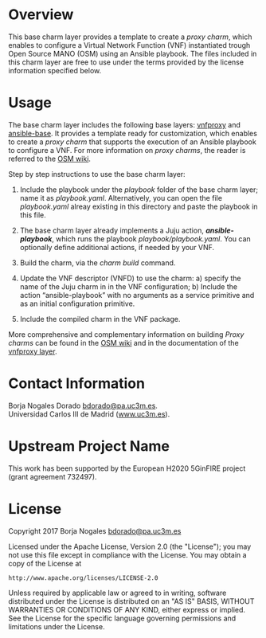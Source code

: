 # Overview
This base charm layer provides a template to create a *proxy charm*, which enables to configure a Virtual Network Function (VNF) instantiated trough Open Source MANO (OSM) using an Ansible playbook. The files included in this charm layer are free to use under the terms provided by the license information specified below.


# Usage
The base charm layer includes the following base layers: [vnfproxy](https://github.com/AdamIsrael/vnfproxy) and [ansible-base](https://github.com/chuckbutler/ansible-base). It provides a template ready for customization, which enables to create a *proxy charm* that supports the execution of an Ansible playbook to configure a VNF. For more information on *proxy charms*, the reader is referred to the [OSM wiki](https://osm.etsi.org/wikipub/index.php/Creating_your_own_VNF_charm_(Release_TWO)).

Step by step instructions to use the base charm layer:

1. Include the playbook under the *playbook* folder of the base charm layer; name it as *playbook.yaml*. Alternatively, you can open the file *playbook.yaml* alreay existing in this directory and paste the playbook in this file.

2. The base charm layer already implements a Juju action, _**ansible-playbook**_, which runs the playbook *playbook/playbook.yaml*. You can optionally define additional actions, if needed by your VNF.

3. Build the charm, via the *charm build* command.

4. Update the VNF descriptor (VNFD) to use the charm: a) specify the name of the Juju charm in in the VNF configuration; b) Include the action “ansible-playbook” with no arguments as a service primitive and as an initial configuration primitive.

5. Include the compiled charm in the VNF package.

More comprehensive and complementary information on building *Proxy charms* can be found in the [OSM wiki](https://osm.etsi.org/wikipub/index.php/Creating_your_own_VNF_charm_(Release_TWO)) and in the documentation of the [vnfproxy layer](https://github.com/AdamIsrael/vnfproxy).

# Contact Information
Borja Nogales Dorado <bdorado@pa.uc3m.es>.  
Universidad Carlos III de Madrid (www.uc3m.es).

# Upstream Project Name
This work has been supported by the European H2020 5GinFIRE project (grant agreement 732497).

# License
Copyright 2017 Borja Nogales <bdorado@pa.uc3m.es>

Licensed under the Apache License, Version 2.0 (the "License");
you may not use this file except in compliance with the License.
You may obtain a copy of the License at

    http://www.apache.org/licenses/LICENSE-2.0

Unless required by applicable law or agreed to in writing, software
distributed under the License is distributed on an "AS IS" BASIS,
WITHOUT WARRANTIES OR CONDITIONS OF ANY KIND, either express or implied.
See the License for the specific language governing permissions and
limitations under the License.


